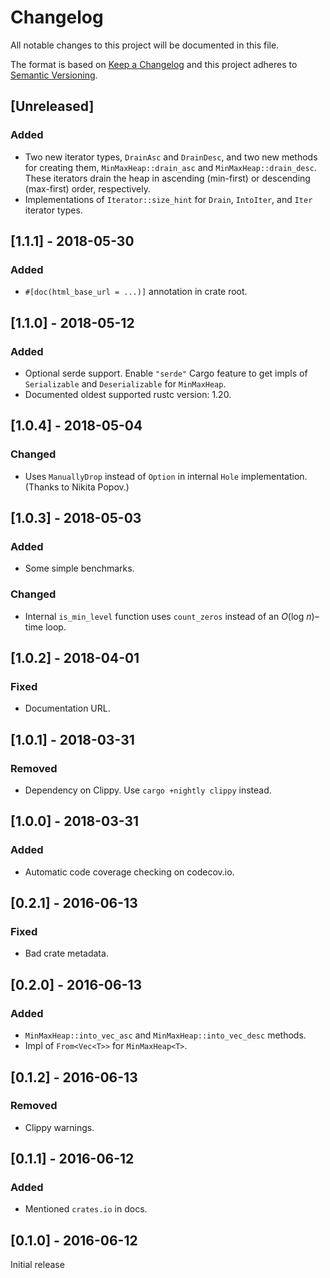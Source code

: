 # Changelog

All notable changes to this project will be documented in this file.

The format is based on [Keep a Changelog] and this project adheres to
[Semantic Versioning].

[Keep a Changelog]: http://keepachangelog.com/en/1.0.0/
[Semantic Versioning]: http://semver.org/spec/v2.0.0.html

## [Unreleased]

### Added
- Two new iterator types, `DrainAsc` and `DrainDesc`, and two new methods
  for creating them, `MinMaxHeap::drain_asc` and `MinMaxHeap::drain_desc`.
  These iterators drain the heap in ascending (min-first) or descending
  (max-first) order, respectively.
- Implementations of `Iterator::size_hint` for `Drain`, `IntoIter`, and 
  `Iter` iterator types.
  
## [1.1.1] - 2018-05-30

### Added
- `#[doc(html_base_url = ...)]` annotation in crate root.

## [1.1.0] - 2018-05-12

### Added
- Optional serde support. Enable `"serde"` Cargo feature to get impls
  of `Serializable` and `Deserializable` for `MinMaxHeap`.
- Documented oldest supported rustc version: 1.20.

## [1.0.4] - 2018-05-04

### Changed
- Uses `ManuallyDrop` instead of `Option` in internal `Hole`
  implementation. (Thanks to Nikita Popov.)
  
## [1.0.3] - 2018-05-03

### Added
- Some simple benchmarks.

### Changed
- Internal `is_min_level` function uses `count_zeros` instead of an
  *O*(log *n*)–time loop.
  
## [1.0.2] - 2018-04-01

### Fixed
- Documentation URL.

## [1.0.1] - 2018-03-31

### Removed
- Dependency on Clippy. Use `cargo +nightly clippy` instead.

## [1.0.0] - 2018-03-31

### Added
- Automatic code coverage checking on codecov.io.

## [0.2.1] - 2016-06-13

### Fixed
- Bad crate metadata.

## [0.2.0] - 2016-06-13

### Added
- `MinMaxHeap::into_vec_asc` and `MinMaxHeap::into_vec_desc` methods.
- Impl of `From<Vec<T>>` for `MinMaxHeap<T>`.

## [0.1.2] - 2016-06-13

### Removed
- Clippy warnings.

## [0.1.1] - 2016-06-12

### Added
- Mentioned `crates.io` in docs.

## [0.1.0] - 2016-06-12

Initial release

  
